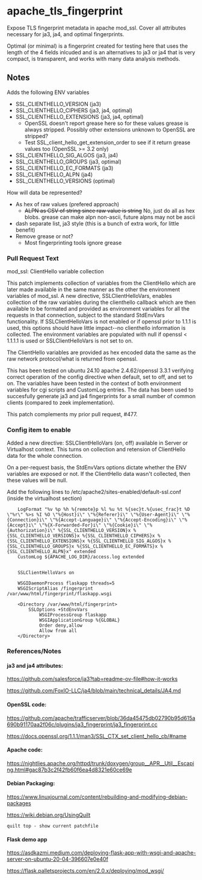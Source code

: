 # apache_tls_fingerprint
Expose TLS fingerprint metadata in apache mod_ssl. Cover all attributes necessary for ja3, ja4, and optimal fingerprints.

Optimal (or minimal) is a fingerprint created for testing here that uses the length of the 4 fields inlcuded and is an alternatives to ja3 or ja4 that is very compact, is transparent, and works with many data analysis methods.

## Notes

Adds the following ENV variables
  - SSL_CLIENTHELLO_VERSION (ja3)
  - SSL_CLIENTHELLO_CIPHERS (ja3, ja4, optimal)
  - SSL_CLIENTHELLO_EXTENSIONS (ja3, ja4, optimal)
    - OpenSSL doesn't report grease here so for these values grease is always stripped. Possibly other extensions unknown to OpenSSL are stripped?
    - Test SSL_client_hello_get_extension_order to see if it return grease values too (OpenSSL >= 3.2 only)
  - SSL_CLIENTHELLO_SIG_ALGOS (ja3, ja4)
  - SSL_CLIENTHELLO_GROUPS (ja3, optimal)
  - SSL_CLIENTHELLO_EC_FORMATS (ja3)
  - SSL_CLIENTHELLO_ALPN (ja4)
  - SSL_CLIENTHELLO_VERSIONS (optimal)

How will data be represented? 
  - As hex of raw values (prefered approach)
    - ~~ALPN as CSV of string since raw value is string~~ No, just do all as hex blobs. grease can make alpn non-ascii, future alpns may not be ascii
  - dash separate list, ja3 style (this is a bunch of extra work, for little benefit)
  - Remove grease or not?
    - Most fingerprinting tools ignore grease

### Pull Request Text

mod_ssl: ClientHello variable collection

This patch implements collection of variables from the ClientHello which are later made available in the same manner as the other the environment variables of mod_ssl. A new directive, SSLClientHelloVars, enables collection of the raw variables during the clienthello callback which are then available to be formated and provided as environment variables for all the requests in that connection, subject to the standard StdEnvVars functionality. If SSLClientHelloVars is not enabled or if openssl prior to 1.1.1 is used, this options should have little impact--no clienthello information is collected. The environment variables are populated with null if openssl < 1.1.1.1 is used or SSLClientHelloVars is not set to on.

The ClientHello variables are provided as hex encoded data the same as the raw network protocol/what is returned from openssl.

This has been tested on ubuntu 24.10 apache 2.4.62/openssl 3.3.1 verifying correct operation of the config directive when default, set to off, and set to on. The variables have been tested in the context of both environment variables for cgi scripts and CustomLog entries. The data has been used to succesfully generate ja3 and ja4 fingerprints for a small number of common clients (compared to zeek implementation).

This patch complements my prior pull request, #477. 


### Config item to enable

Added a new directive: SSLClientHelloVars (on, off) available in Server or Virtualhost context. This turns on collection and retension of ClientHello data for the whole connection.

On a per-request basis, the StdEnvVars options dictate whether the ENV variables are exposed or not. If the ClientHello data wasn't collected, then these values will be null.

Add the following lines to /etc/apache2/sites-enabled/default-ssl.conf (inside the virtualhost section)

```
    LogFormat "%v %p %h %{remote}p %l %u %t %{sec}t.%{usec_frac}t %D \"%r\" %>s %I %O \"%{Host}i\" \"%{Referer}i\" \"%{User-Agent}i\" \"%{Connection}i\" \"%{Accept-Language}i\" \"%{Accept-Encoding}i\" \"%{Accept}i\" \"%{X-Forwarded-For}i\" \"%{Cookie}i\" \"%{Authorization}i\" %{SSL_CLIENTHELLO_VERSION}x %{SSL_CLIENTHELLO_VERSIONS}x %{SSL_CLIENTHELLO_CIPHERS}x %{SSL_CLIENTHELLO_EXTENSIONS}x %{SSL_CLIENTHELLO_SIG_ALGOS}x %{SSL_CLIENTHELLO_GROUPS}x %{SSL_CLIENTHELLO_EC_FORMATS}x %{SSL_CLIENTHELLO_ALPN}x" extended
    CustomLog ${APACHE_LOG_DIR}/access.log extended


    SSLClientHelloVars on

    WSGIDaemonProcess flaskapp threads=5
    WSGIScriptAlias /fingerprint /var/www/html/fingerprint/flaskapp.wsgi

    <Directory /var/www/html/fingerprint>
        SSLOptions +StdEnvVars
            WSGIProcessGroup flaskapp
            WSGIApplicationGroup %{GLOBAL}
            Order deny,allow
            Allow from all
    </Directory>

```

### References/Notes

#### ja3 and ja4 attributes:

https://github.com/salesforce/ja3?tab=readme-ov-file#how-it-works

https://github.com/FoxIO-LLC/ja4/blob/main/technical_details/JA4.md

#### OpenSSL code:

https://github.com/apache/trafficserver/blob/36da45475db02790b95d615a690b91170aa2f06c/plugins/ja3_fingerprint/ja3_fingerprint.cc

https://docs.openssl.org/1.1.1/man3/SSL_CTX_set_client_hello_cb/#name

#### Apache code:

https://nightlies.apache.org/httpd/trunk/doxygen/group__APR__Util__Escaping.html#gac87b3c2f42fb60f6ea4d8321e60ce69e

#### Debian Packaging:

https://www.linuxjournal.com/content/rebuilding-and-modifying-debian-packages

https://wiki.debian.org/UsingQuilt
```
quilt top - show current patchfile
```
#### Flask demo app

https://asdkazmi.medium.com/deploying-flask-app-with-wsgi-and-apache-server-on-ubuntu-20-04-396607e0e40f

https://flask.palletsprojects.com/en/2.0.x/deploying/mod_wsgi/

